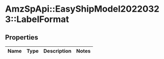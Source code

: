 # AmzSpApi::EasyShipModel20220323::LabelFormat

## Properties
Name | Type | Description | Notes
------------ | ------------- | ------------- | -------------

